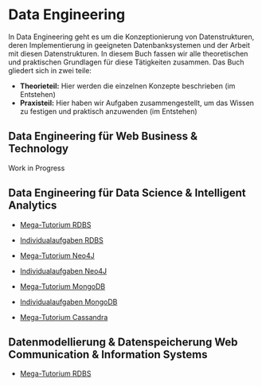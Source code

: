 # Data Engineering

In Data Engineering geht es um die Konzeptionierung von Datenstrukturen, deren Implementierung in geeigneten Datenbanksystemen und der Arbeit mit diesen Datenstrukturen. In diesem Buch fassen wir alle theoretischen und praktischen Grundlagen für diese Tätigkeiten zusammen. Das Buch gliedert sich in zwei teile:

*  **Theorieteil:** Hier werden die einzelnen Konzepte beschrieben (im Entstehen)
*  **Praxisteil:** Hier haben wir Aufgaben zusammengestellt, um das Wissen zu festigen und praktisch anzuwenden (im Entstehen)

## Data Engineering für **Web Business & Technology**

Work in Progress

## Data Engineering für **Data Science & Intelligent Analytics**

* [Mega-Tutorium RDBS](exercises/ds_exercise_01_megatutorial.md)
* [Individualaufgaben RDBS](exercises/ds_exercise_01_individuals.md)

* [Mega-Tutorium Neo4J](exercises/ds_exercise_02_megatutorial.md)
* [Individualaufgaben Neo4J](exercises/ds_exercise_02_individuals.md)

* [Mega-Tutorium MongoDB](exercises/ds_exercise_03_megatutorial.md)
* [Individualaufgaben MongoDB](exercises/ds_exercise_03_individuals.md)

* [Mega-Tutorium Cassandra](exercises/ds_exercise_04_megatutorial.md)
## Datenmodellierung & Datenspeicherung **Web Communication & Information Systems**

* [Mega-Tutorium RDBS](exercises/wcis_exercise_01_megatutorial.md)
